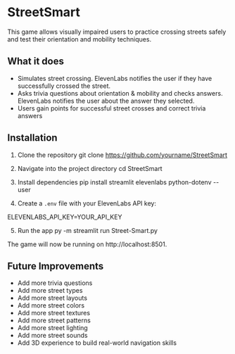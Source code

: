 # StreetSmart

This game allows visually impaired users to practice crossing streets safely and test their orientation and mobility techniques.

## What it does

- Simulates street crossing. ElevenLabs notifies the user if they have successfully crossed the street.
- Asks trivia questions about orientation & mobility and checks answers. ElevenLabs notifies the user about the answer they selected.
- Users gain points for successful street crosses and correct trivia answers

## Installation

1. Clone the repository
   git clone https://github.com/yourname/StreetSmart

2. Navigate into the project directory
   cd StreetSmart

3. Install dependencies
   pip install streamlit elevenlabs python-dotenv --user

4. Create a `.env` file with your ElevenLabs API key:

ELEVENLABS_API_KEY=YOUR_API_KEY

5. Run the app
   py -m streamlit run Street-Smart.py

The game will now be running on http://localhost:8501.

## Future Improvements

- Add more trivia questions
- Add more street types
- Add more street layouts
- Add more street colors
- Add more street textures
- Add more street patterns
- Add more street lighting
- Add more street sounds
- Add 3D experience to build real-world navigation skills
